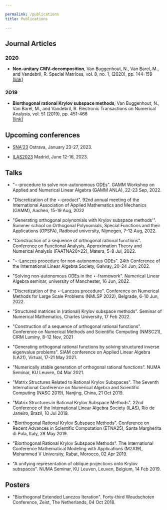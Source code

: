 ```yaml
---

permalink: /publications
title: Publications

---
```




## Journal Articles ##


### 2020

*  **Non-unitary CMV-decomposition**, Van Buggenhout, N., Van Barel, M., and Vandebril, R. Special Matrices, vol. 8, no. 1, (2020), pp. 144-159 <br/>
[\[link\]](https://doi.org/10.1515/spma-2020-0107)
    

### 2019

*  **Biorthogonal rational Krylov subspace methods**, Van Buggenhout, N., Van Barel, M., and Vandebril, R. Electronic Transactions on Numerical Analysis, vol. 51 (2019), pp. 451-468 <br/>
[\[link\]](https://doi.org/10.1553/etna_vol51s451)
    

## Upcoming conferences ##

* <a href="https://www.ugn.cas.cz/event/2023/sna/">SNA'23</a>  Ostrava, January 23-27, 2023.

* <a href="https://ilas2023.es/">ILAS2023</a>  Madrid, June 12-16, 2023.
    
## Talks ##

* "$\star$-procedure to solve non-autonomous ODEs". GAMM Workshop on Applied and Numerical Linear Algebra (GAMM ANLA), 22-23 Sep, 2022.

* "Discretization of the $\star$-product". 92nd annual meeting of the International Association of Applied Mathematics and Mechanics (GAMM), Aachen, 15-19 Aug, 2022

* "Generating orthogonal polynomials with Krylov subspace methods'". Summer school on Orthogonal Polynomials, Special Functions and their Applications (OPSFA), Radboud university, Nijmegen, 7-12 Aug, 2022.

* "Construction of a sequence of orthogonal rational functions". Conference on Functional Analysis, Approximation Theory and Numerical Analysis (FAATNA20>22), Matera, 5-8 Jul, 2022.

* "$\star$-Lanczos procedure for non-autonomous ODEs". 24th Conference of the International Linear Algebra Society, Galway, 20-24 Jun, 2022.

* "Solving non-autonomous ODEs  in the $\star$-framework". Numerical Linear Algebra seminar, university of Manchester, 16 Jun, 2022.

* "Discretization of the $\star$-Lanczos procedure". Conference on Numerical Methods for Large Scale Problems (NMLSP 2022), Belgrade, 6-10 Jun, 2022.

* "Structured matrices in (rational) Krylov subspace methods". Seminar of Numerical Mathematics, Charles University, 17 Feb 2022.

* "Construction of a sequence of orthogonal rational functions". Conference on Numerical Methods and Scientific Computing (NMSC21), CIRM Luminy, 8-12 Nov, 2021

* "Generating orthogonal rational functions by solving structured inverse eigenvalue problems". SIAM conference on Applied Linear Algebra (LA21), Virtual, 17-21 May 2021.

* "Numerically stable generation of orthogonal rational functions". NUMA Seminar, KU Leuven, 04 Mar 2021.

* "Matrix Structures Related to Rational Krylov Subspaces". The Seventh International Conference on Numerical Algebra and Scientific Computing (NASC 2019), Nanjing, China, 21 Oct 2019. 

* "Matrix Structures in Rational Krylov Subspace Methods". 22nd Conference of the International Linear Algebra Society (ILAS), Rio de Janeiro, Brazil, 10 Jul 2019.

* "Biorthogonal Rational Krylov Subspace Methods". Conference on Recent Advances in Scientific Computation (ETNA25), Santa Margherita di Pula, Italy, 28 May 2019.

* "Biorthogonal Rational Krylov Subspace Methods". The International Conference Mathematical Modeling with Applications (M2A19), Mohammed V University, Rabat, Morocco, 02 Apr 2019.
    
* "A unifying representation of oblique projections onto Krylov subspaces". NUMA Seminar, KU Leuven, Leuven, Belgium, 14 Feb 2019.

## Posters ##
* "Biorthogonal Extended Lanczos Iteration". Forty-third Woudschoten Conference, Zeist, The Netherlands, 04 Oct 2018.

